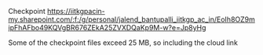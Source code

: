 Checkpoint 
https://iitkgpacin-my.sharepoint.com/:f:/g/personal/jalend_bantupalli_iitkgp_ac_in/EoIh8OZ9mipFhAFbo49KQVgBR676ZEkA25ZVXDQaKp9M-w?e=Jp8yHg

Some of the checkpoint files exceed 25 MB, so including the cloud link
